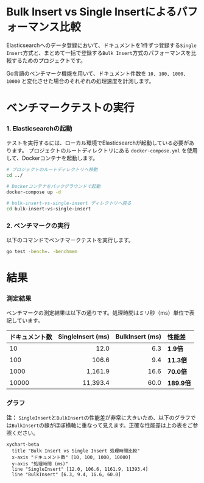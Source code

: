 # Bulk Insert vs Single Insertによるパフォーマンス比較

Elasticsearchへのデータ登録において、ドキュメントを1件ずつ登録する`Single Insert`方式と、まとめて一括で登録する`Bulk Insert`方式のパフォーマンスを比較するためのプロジェクトです。

Go言語のベンチマーク機能を用いて、ドキュメント件数を `10, 100, 1000, 10000` と変化させた場合のそれぞれの処理速度を計測します。

# ベンチマークテストの実行

### 1. Elasticsearchの起動

テストを実行するには、ローカル環境でElasticsearchが起動している必要があります。
プロジェクトのルートディレクトリにある `docker-compose.yml` を使用して、Dockerコンテナを起動します。

```bash
# プロジェクトのルートディレクトリへ移動
cd ../

# Dockerコンテナをバックグラウンドで起動
docker-compose up -d

# bulk-insert-vs-single-insert ディレクトリへ戻る
cd bulk-insert-vs-single-insert
```

### 2. ベンチマークの実行

以下のコマンドでベンチマークテストを実行します。

```bash
go test -bench=. -benchmem
```

# 結果

### 測定結果

ベンチマークの測定結果は以下の通りです。処理時間はミリ秒（ms）単位で表記しています。

| ドキュメント数 | SingleInsert (ms) | BulkInsert (ms) | 性能差 |
| :--- | ---:| ---:| :--- |
| 10 | 12.0 | 6.3 | **1.9倍** |
| 100 | 106.6 | 9.4 | **11.3倍** |
| 1000 | 1,161.9 | 16.6 | **70.0倍** |
| 10000 | 11,393.4 | 60.0 | **189.9倍** |

### グラフ

**注：** `SingleInsert`と`BulkInsert`の性能差が非常に大きいため、以下のグラフでは`BulkInsert`の線がほぼ横軸に重なって見えます。正確な性能差は上の表をご参照ください。

```mermaid
xychart-beta
  title "Bulk Insert vs Single Insert 処理時間比較"
  x-axis "ドキュメント数" [10, 100, 1000, 10000]
  y-axis "処理時間 (ms)"
  line "SingleInsert" [12.0, 106.6, 1161.9, 11393.4]
  line "BulkInsert" [6.3, 9.4, 16.6, 60.0]
```

